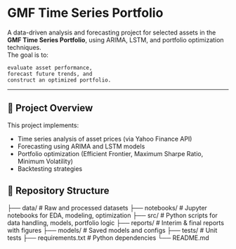 # GMF Time Series Portfolio

A data-driven analysis and forecasting project for selected assets in the **GMF Time Series Portfolio**, using ARIMA, LSTM, and portfolio optimization techniques.  
The goal is to:

    evaluate asset performance,
    forecast future trends, and
    construct an optimized portfolio.

---

## 📌 Project Overview

This project implements:

- Time series analysis of asset prices (via Yahoo Finance API)
- Forecasting using ARIMA and LSTM models
- Portfolio optimization (Efficient Frontier, Maximum Sharpe Ratio, Minimum Volatility)
- Backtesting strategies

## 📂 Repository Structure

├── data/ # Raw and processed datasets
├── notebooks/ # Jupyter notebooks for EDA, modeling, optimization
├── src/ # Python scripts for data handling, models, portfolio logic
├── reports/ # Interim & final reports with figures
├── models/ # Saved models and configs
├── tests/ # Unit tests
├── requirements.txt # Python dependencies
└── README.md
